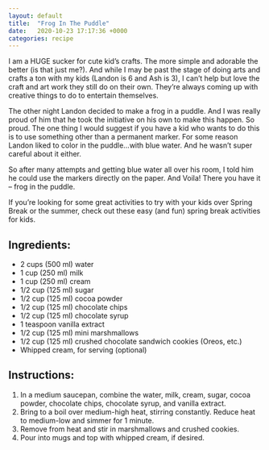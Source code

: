```yaml
---
layout: default
title:  "Frog In The Puddle"
date:   2020-10-23 17:17:36 +0000
categories: recipe
---
```

I am a HUGE sucker for cute kid’s crafts. The more simple and adorable the better (is that just me?). And while I may be past the stage of doing arts and crafts a ton with my kids (Landon is 6 and Ash is 3), I can’t help but love the craft and art work they still do on their own. They’re always coming up with creative things to do to entertain themselves.

The other night Landon decided to make a frog in a puddle. And I was really proud of him that he took the initiative on his own to make this happen. So proud. The one thing I would suggest if you have a kid who wants to do this is to use something other than a permanent marker. For some reason Landon liked to color in the puddle…with blue water. And he wasn’t super careful about it either.

So after many attempts and getting blue water all over his room, I told him he could use the markers directly on the paper. And Voila! There you have it – frog in the puddle.

If you’re looking for some great activities to try with your kids over Spring Break or the summer, check out these easy (and fun) spring break activities for kids.


## Ingredients:

- 2 cups (500 ml) water
- 1 cup (250 ml) milk
- 1 cup (250 ml) cream
- 1/2 cup (125 ml) sugar
- 1/2 cup (125 ml) cocoa powder
- 1/2 cup (125 ml) chocolate chips
- 1/2 cup (125 ml) chocolate syrup
- 1 teaspoon vanilla extract
- 1/2 cup (125 ml) mini marshmallows
- 1/2 cup (125 ml) crushed chocolate sandwich cookies (Oreos, etc.)
- Whipped cream, for serving (optional)


## Instructions:

1. In a medium saucepan, combine the water, milk, cream, sugar, cocoa powder, chocolate chips, chocolate syrup, and vanilla extract.
2. Bring to a boil over medium-high heat, stirring constantly. Reduce heat to medium-low and simmer for 1 minute.
3. Remove from heat and stir in marshmallows and crushed cookies.
4. Pour into mugs and top with whipped cream, if desired.

